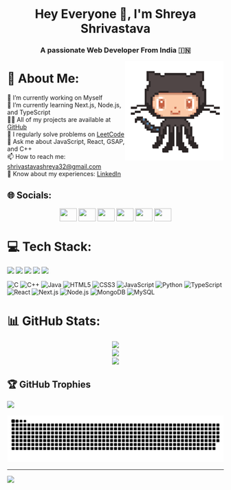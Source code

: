 <h1 align="center">Hey Everyone 👋, I'm Shreya Shrivastava </h1>
<h3 align="center">A passionate Web Developer From India 🇮🇳</h3>
<img align='right' src="https://raw.githubusercontent.com/iCharlesZ/FigureBed/master/img/octocat.gif" width="230">


# 💫 About Me:
🔭 I’m currently working on Myself<br>
🌱 I’m currently learning Next.js, Node.js, and TypeScript<br>
👨‍💻 All of my projects are available at [GitHub](https://github.com/shreya-github01E)<br>
📝 I regularly solve problems on [LeetCode](https://leetcode.com/u/shreyashrivast1)<br>
💬 Ask me about JavaScript, React, GSAP, and C++<br>
📫 How to reach me: shrivastavashreya32@gmail.com<br>
📄 Know about my experiences: [LinkedIn](https://www.linkedin.com/in/shreyashri52/)

## 🌐 Socials:
<p align="center">
<a href="https://www.linkedin.com/in/shreyashri52/" target="blank"><img align="center" src="https://raw.githubusercontent.com/rahuldkjain/github-profile-readme-generator/master/src/images/icons/Social/linked-in-alt.svg" height="30" width="40" /></a>
<a href="https://www.linkedin.com/in/shreyashri52/" target="blank"><img align="center" src="https://raw.githubusercontent.com/rahuldkjain/github-profile-readme-generator/master/src/images/icons/Social/facebook.svg" height="30" width="40" /></a>
<a href="https://www.linkedin.com/in/shreyashri52/" target="blank"><img align="center" src="https://raw.githubusercontent.com/rahuldkjain/github-profile-readme-generator/master/src/images/icons/Social/instagram.svg" height="30" width="40" /></a>
<a href="https://www.codechef.com/users/shreyashri52" target="blank"><img align="center" src="https://cdn.jsdelivr.net/npm/simple-icons@3.1.0/icons/codechef.svg" height="30" width="40" /></a>
<a href="https://codeforces.com/profile/shrivastavashreya32" target="blank"><img align="center" src="https://raw.githubusercontent.com/rahuldkjain/github-profile-readme-generator/master/src/images/icons/Social/codeforces.svg" height="30" width="40" /></a>
<a href="https://leetcode.com/u/shreyashrivast1/" target="blank"><img align="center" src="https://raw.githubusercontent.com/rahuldkjain/github-profile-readme-generator/master/src/images/icons/Social/leet-code.svg" height="30" width="40" /></a>
</p>

# 💻 Tech Stack:
<a src="https://www.docker.com/"><img src="https://img.icons8.com/color/48/000000/docker.png"/></a>
<a src="https://visualstudio.microsoft.com/"><img src="https://img.icons8.com/color/48/000000/visual-studio.png"/></a>
<a src="https://www.npmjs.com/"><img src="https://img.icons8.com/color/48/000000/npm.png"/></a>
<a src="https://getbootstrap.com/"><img src="https://img.icons8.com/color/48/000000/bootstrap.png"/></a>
<a src="https://github.com/"><img src="https://img.icons8.com/color/48/000000/github--v1.png"/></a>

![C](https://img.shields.io/badge/c-%2300599C.svg?style=for-the-badge&logo=c&logoColor=white)
![C++](https://img.shields.io/badge/c++-%2300599C.svg?style=for-the-badge&logo=c%2B%2B&logoColor=white)
![Java](https://img.shields.io/badge/java-%23ED8B00.svg?style=for-the-badge&logo=openjdk&logoColor=white)
![HTML5](https://img.shields.io/badge/html5-%23E34F26.svg?style=for-the-badge&logo=html5&logoColor=white)
![CSS3](https://img.shields.io/badge/css3-%231572B6.svg?style=for-the-badge&logo=css3&logoColor=white)
![JavaScript](https://img.shields.io/badge/javascript-%23323330.svg?style=for-the-badge&logo=javascript&logoColor=%23F7DF1E)
![Python](https://img.shields.io/badge/python-3670A0?style=for-the-badge&logo=python&logoColor=ffdd54)
![TypeScript](https://img.shields.io/badge/typescript-%23007ACC.svg?style=for-the-badge&logo=typescript&logoColor=white)
![React](https://img.shields.io/badge/react-%2320232a.svg?style=for-the-badge&logo=react&logoColor=%2361DAFB)
![Next.js](https://img.shields.io/badge/Next-black?style=for-the-badge&logo=next.js&logoColor=white)
![Node.js](https://img.shields.io/badge/node.js-6DA55F?style=for-the-badge&logo=node.js&logoColor=white)
![MongoDB](https://img.shields.io/badge/MongoDB-%234ea94b.svg?style=for-the-badge&logo=mongodb&logoColor=white)
![MySQL](https://img.shields.io/badge/mysql-%2300000f.svg?style=for-the-badge&logo=mysql&logoColor=white)

# 📊 GitHub Stats:
<div align="center">
    <img src="https://github-readme-stats.vercel.app/api?username=shreya-github01&theme=react&hide_border=false&include_all_commits=true&count_private=true" />
    <br/>
    <img src="https://github-readme-streak-stats.herokuapp.com/?user=shreya-github01&theme=react&hide_border=false" />
    <br/>
    <img src="https://github-readme-stats.vercel.app/api/top-langs/?username=shreya-github01&theme=react&hide_border=false&include_all_commits=true&count_private=true&layout=compact" />
</div>

## 🏆 GitHub Trophies
![](https://github-profile-trophy.vercel.app/?username=shreya-github01&theme=onedark&no-frame=false&no-bg=false&margin-w=4)

![Snake animation](https://github.com/piyushvermaa/piyushvermaa/blob/output/github-contribution-grid-snake-dark.svg)

---

[![](https://visitcount.itsvg.in/api?id=shreya-github01&icon=0&color=0)](https://visitcount.itsvg.in)
